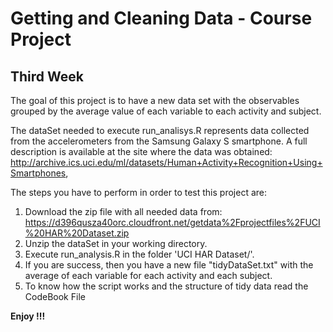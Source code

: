 Getting and Cleaning Data - Course Project
============

## Third Week 

The goal of this project is to have a new data set with the observables grouped by the average value of each variable to each activity and subject.

The dataSet needed to execute run_analisys.R represents data collected from the accelerometers from the Samsung Galaxy S smartphone. A full description is available at the site where the data was obtained: 
http://archive.ics.uci.edu/ml/datasets/Human+Activity+Recognition+Using+Smartphones,

The steps you have to perform in order to test this project are:

1. Download the zip file with all needed data from: https://d396qusza40orc.cloudfront.net/getdata%2Fprojectfiles%2FUCI%20HAR%20Dataset.zip 
2. Unzip the dataSet in your working directory.
3. Execute run_analysis.R in the folder 'UCI HAR Dataset/'.
4. If you are success, then you have a new file "tidyDataSet.txt" with the  average of each variable for each activity and each subject.
5. To know how the script works and the structure of tidy data read the CodeBook File

**Enjoy !!!**
